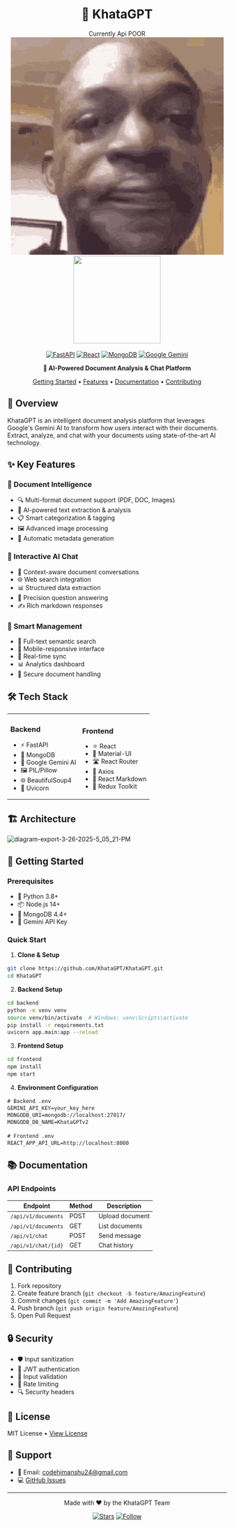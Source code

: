 <div align="center">

# 📄 KhataGPT
Currently Api POOR ![alt text](image.png)
<img src="https://github.com/user-attachments/assets/6aa214b8-a363-4ea2-8410-562ecab2a251" width="200" height="200" />

[![FastAPI](https://img.shields.io/badge/FastAPI-005571?style=for-the-badge&logo=fastapi)](https://fastapi.tiangolo.com/)
[![React](https://img.shields.io/badge/React-20232A?style=for-the-badge&logo=react&logoColor=61DAFB)](https://reactjs.org/)
[![MongoDB](https://img.shields.io/badge/MongoDB-4EA94B?style=for-the-badge&logo=mongodb&logoColor=white)](https://www.mongodb.com/)
[![Google Gemini](https://img.shields.io/badge/Gemini_AI-4285F4?style=for-the-badge&logo=google&logoColor=white)](https://deepmind.google/technologies/gemini/)

**🤖 AI-Powered Document Analysis & Chat Platform**

[Getting Started](#getting-started) • [Features](#features) • [Documentation](#documentation) • [Contributing](#contributing)

</div>

## 🌟 Overview

KhataGPT is an intelligent document analysis platform that leverages Google's Gemini AI to transform how users interact with their documents. Extract, analyze, and chat with your documents using state-of-the-art AI technology.

## ✨ Key Features

### 📑 Document Intelligence
- 🔍 Multi-format document support (PDF, DOC, Images)
- 🤖 AI-powered text extraction & analysis
- 📋 Smart categorization & tagging
- 🖼️ Advanced image processing
- 📝 Automatic metadata generation

### 💬 Interactive AI Chat
- 🧠 Context-aware document conversations
- 🌐 Web search integration
- 📊 Structured data extraction
- 🎯 Precision question answering
- ✍️ Rich markdown responses

### 📂 Smart Management
- 🔎 Full-text semantic search
- 📱 Mobile-responsive interface
- 🔄 Real-time sync
- 📊 Analytics dashboard
- 🔐 Secure document handling

## 🛠️ Tech Stack

<table>
<tr>
<td>

### Backend
- ⚡ FastAPI
- 🍃 MongoDB
- 🤖 Google Gemini AI
- 🖼️ PIL/Pillow
- 🌐 BeautifulSoup4
- 🚀 Uvicorn

</td>
<td>

### Frontend
- ⚛️ React
- 🎨 Material-UI
- 🛣️ React Router
- 📡 Axios
- 📝 React Markdown
- 🎯 Redux Toolkit

</td>
</tr>
</table>

## 🏗️ Architecture

    
![diagram-export-3-26-2025-5_05_21-PM](https://github.com/user-attachments/assets/70224c50-187d-476a-9bca-08b8bf813190)

## 🚀 Getting Started

### Prerequisites

- 🐍 Python 3.8+
- 📦 Node.js 14+
- 🍃 MongoDB 4.4+
- 🔑 Gemini API Key

### Quick Start

1. **Clone & Setup**
```bash
git clone https://github.com/KhataGPT/KhataGPT.git
cd KhataGPT
```

2. **Backend Setup**
```bash
cd backend
python -m venv venv
source venv/bin/activate  # Windows: venv\Scripts\activate
pip install -r requirements.txt
uvicorn app.main:app --reload
```

3. **Frontend Setup**
```bash
cd frontend
npm install
npm start
```

4. **Environment Configuration**
```env
# Backend .env
GEMINI_API_KEY=your_key_here
MONGODB_URI=mongodb://localhost:27017/
MONGODB_DB_NAME=KhataGPTv2

# Frontend .env
REACT_APP_API_URL=http://localhost:8000
```

## 📚 Documentation

### API Endpoints

| Endpoint | Method | Description |
|----------|--------|-------------|
| `/api/v1/documents` | POST | Upload document |
| `/api/v1/documents` | GET | List documents |
| `/api/v1/chat` | POST | Send message |
| `/api/v1/chat/{id}` | GET | Chat history |

## 🤝 Contributing

1. Fork repository
2. Create feature branch (`git checkout -b feature/AmazingFeature`)
3. Commit changes (`git commit -m 'Add AmazingFeature'`)
4. Push branch (`git push origin feature/AmazingFeature`)
5. Open Pull Request

## 🔒 Security

- 🛡️ Input sanitization
- 🔐 JWT authentication
- 📝 Input validation
- 🚫 Rate limiting
- 🔍 Security headers

## 📄 License

MIT License • [View License](LICENSE)

## 💬 Support

- 📧 Email: codehimanshu24@gmail.com
- 💻 [GitHub Issues](https://github.com/KhataGPT/KhataGPT/issues)

---

<div align="center">

Made with ❤️ by the KhataGPT Team

[![Stars](https://img.shields.io/github/stars/KhataGPT/KhataGPT?style=social)](https://github.com/KhataGPT/KhataGPT)
[![Follow](https://img.shields.io/twitter/follow/KhataGPT?style=social)](https://twitter.com/KhataGPT)

</div>

